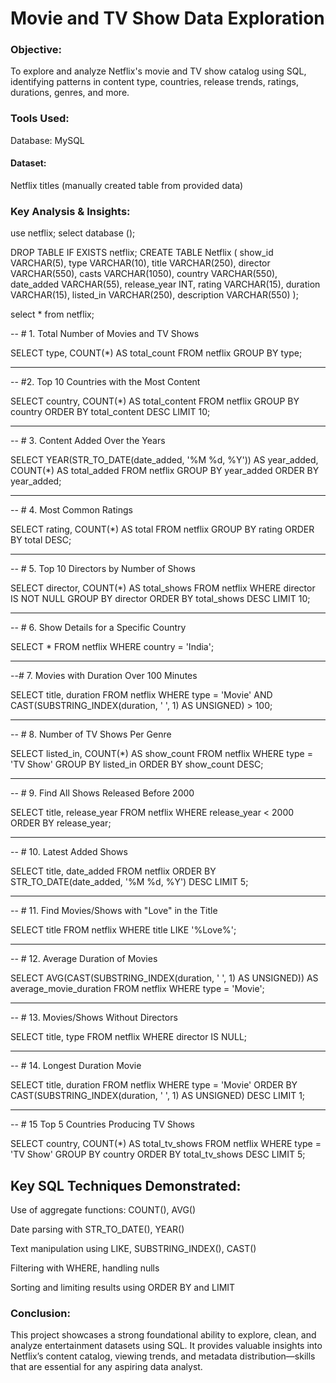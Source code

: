# Movie and TV Show Data Exploration 

### Objective:

To explore and analyze Netflix's movie and TV show catalog using SQL, identifying patterns in content type, countries, release trends, ratings, durations, genres, and more.

### Tools Used:

Database: MySQL

#### Dataset:
Netflix titles (manually created table from provided data)

### Key Analysis & Insights:

use netflix;
select database ();

DROP TABLE IF EXISTS netflix;
CREATE TABLE Netflix
(
    show_id      VARCHAR(5),
    type         VARCHAR(10),
    title        VARCHAR(250),
    director     VARCHAR(550),
    casts        VARCHAR(1050),
    country      VARCHAR(550),
    date_added   VARCHAR(55),
    release_year INT,
    rating       VARCHAR(15),
    duration     VARCHAR(15),
    listed_in    VARCHAR(250),
    description  VARCHAR(550)
);

select * from netflix;

-- # 1. Total Number of Movies and TV Shows

SELECT type,
 COUNT(*) AS total_count
 FROM netflix
 GROUP BY type;

---------------------------------------------------
-- #2. Top 10 Countries with the Most Content

SELECT country, COUNT(*) AS total_content 
FROM netflix
GROUP BY country
ORDER BY total_content DESC LIMIT 10;
 
------------------------------------------------------------------------------ 
 -- # 3. Content Added Over the Years  
 
 SELECT YEAR(STR_TO_DATE(date_added, '%M %d, %Y')) AS year_added, COUNT(*) AS total_added
 FROM netflix
 GROUP BY year_added 
 ORDER BY year_added;

-------------------------------------------------------------
-- # 4. Most Common Ratings

SELECT rating, COUNT(*) AS total 
FROM netflix 
GROUP BY rating 
ORDER BY total DESC;

----------------------------------------------------

-- #  5. Top 10 Directors by Number of Shows

 SELECT director, COUNT(*) AS total_shows 
 FROM netflix 
 WHERE director IS NOT NULL
 GROUP BY director 
 ORDER BY total_shows DESC LIMIT 10;
 
 ------------------------------------------------------------
 
 -- # 6. Show Details for a Specific Country
 
 SELECT * FROM netflix WHERE country = 'India';
 
 --------------------------------------------------------------------
 
 --# 7. Movies with Duration Over 100 Minutes

SELECT title, duration 
FROM netflix 
WHERE type = 'Movie' AND
 CAST(SUBSTRING_INDEX(duration, ' ', 1) AS UNSIGNED) > 100;

-------------------------------------------------------------------------------
-- # 8. Number of TV Shows Per Genre

 SELECT listed_in, COUNT(*) AS show_count 
 FROM netflix 
 WHERE type = 'TV Show' 
 GROUP BY listed_in 
 ORDER BY show_count DESC;
 
 ---------------------------------------------------------------------------------
 -- # 9. Find All Shows Released Before 2000
 
 SELECT title, release_year 
 FROM netflix
 WHERE release_year < 2000
 ORDER BY release_year;
 
 -----------------------------------------------------------------------------------
 -- # 10. Latest Added Shows
 
 SELECT title, date_added 
 FROM netflix 
 ORDER BY STR_TO_DATE(date_added, '%M %d, %Y')
 DESC LIMIT 5;
 
 --------------------------------------------------------------------------
 -- # 11. Find Movies/Shows with "Love" in the Title
 
 SELECT title 
 FROM netflix 
 WHERE title LIKE '%Love%';
 
 -- --------------------------------------------------------------------------------------
 
 -- # 12. Average Duration of Movies
 
 SELECT AVG(CAST(SUBSTRING_INDEX(duration, ' ', 1) AS UNSIGNED)) AS average_movie_duration
 FROM netflix 
 WHERE type = 'Movie';
 
 ------------------------------------------------------------------------------------

 -- # 13. Movies/Shows Without Directors
 
 SELECT title, type 
 FROM netflix
 WHERE director IS NULL;
 
 ---------------------------------------------------------------------------

-- # 14. Longest Duration Movie

 SELECT title, duration 
 FROM netflix 
 WHERE type = 'Movie' 
 ORDER BY CAST(SUBSTRING_INDEX(duration, ' ', 1) AS UNSIGNED) DESC LIMIT 1;

-- ---------------------------------------------------------------------------

-- # 15 Top 5 Countries Producing TV Shows

SELECT country, COUNT(*) AS total_tv_shows 
FROM netflix 
WHERE type = 'TV Show' 
GROUP BY country 
ORDER BY total_tv_shows DESC LIMIT 5;


## Key SQL Techniques Demonstrated:

Use of aggregate functions: COUNT(), AVG()

Date parsing with STR_TO_DATE(), YEAR()

Text manipulation using LIKE, SUBSTRING_INDEX(), CAST()

Filtering with WHERE, handling nulls

Sorting and limiting results using ORDER BY and LIMIT

### Conclusion:

This project showcases a strong foundational ability to explore, clean, and analyze entertainment datasets using SQL. It provides valuable insights into Netflix’s content catalog, viewing trends, and metadata distribution—skills that are essential for any aspiring data analyst.



